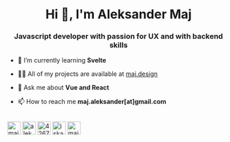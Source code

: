 <h1 align="center">Hi 👋, I'm Aleksander Maj</h1>
<h3 align="center">Javascript developer with passion for UX and with backend skills</h3>

- 🌱 I’m currently learning **Svelte**

- 👨‍💻 All of my projects are available at [maj.design](maj.design)

- 💬 Ask me about **Vue and React**

- 📫 How to reach me **maj.aleksander[at]gmail.com**

<br />
<a href="https://twitter.com/majaleksander" target="blank"><img align="center" src="https://cdn.jsdelivr.net/npm/simple-icons@3.0.1/icons/twitter.svg" alt="majaleksander" height="30" width="30" /></a>
<a href="https://linkedin.com/in/aleksander-maj-5545b674" target="blank"><img align="center" src="https://cdn.jsdelivr.net/npm/simple-icons@3.0.1/icons/linkedin.svg" alt="aleksander-maj-5545b674" height="30" width="30" /></a>
<a href="https://stackoverflow.com/users/4267716" target="blank"><img align="center" src="https://cdn.jsdelivr.net/npm/simple-icons@3.0.1/icons/stackoverflow.svg" alt="4267716" height="30" width="30" /></a>
<a href="https://instagram.com/iskandiar" target="blank"><img align="center" src="https://cdn.jsdelivr.net/npm/simple-icons@3.0.1/icons/instagram.svg" alt="iskandiar" height="30" width="30" /></a>
<a href="https://www.behance.net/majaleksander" target="blank"><img align="center" src="https://cdn.jsdelivr.net/npm/simple-icons@3.0.1/icons/behance.svg" alt="majaleksander" height="30" width="30" /></a>
</p>

